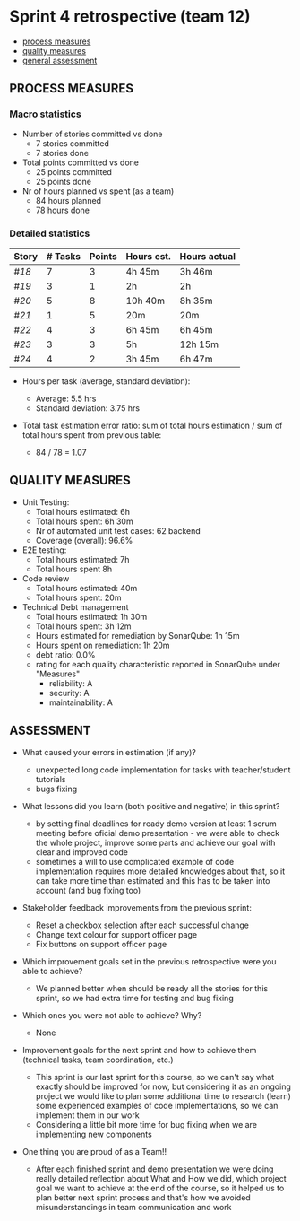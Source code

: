 Sprint 4 retrospective (team 12)
=====================================

- [process measures](#process-measures)
- [quality measures](#quality-measures)
- [general assessment](#assessment)

## PROCESS MEASURES 

### Macro statistics

- Number of stories committed vs done  
    - 7 stories committed
    - 7 stories done
- Total points committed vs done
    - 25 points committed
    - 25 points done
- Nr of hours planned vs spent (as a team)
    - 84 hours planned
    - 78 hours done


### Detailed statistics

| Story  | # Tasks | Points | Hours est. | Hours actual |
|--------|---------|--------|------------|--------------|
| _#18_  |    7    |    3   | 4h 45m     |  3h 46m      |
| _#19_  |    3    |    1   |    2h      |  2h          |
| _#20_  |     5   |    8   | 10h 40m    |     8h 35m   |
| _#21_  |     1   |    5   |      20m   |       20m    |
| _#22_  |     4   |    3   |  6h 45m    |    6h 45m    |
| _#23_  |    3    |    3   |   5h       |   12h 15m    |
| _#24_  |    4    |    2   |  3h 45m    |  6h 47m      |


- Hours per task (average, standard deviation):
    - Average:  5.5 hrs
    - Standard deviation: 3.75 hrs

- Total task estimation error ratio: sum of total hours estimation / sum of total hours spent from previous table:
    -  84 / 78 =  1.07

## QUALITY MEASURES 

- Unit Testing:
  - Total hours estimated: 6h
  - Total hours spent: 6h 30m
  - Nr of automated unit test cases: 62 backend
  - Coverage (overall): 96.6%
- E2E testing:
  - Total hours estimated: 7h
  - Total hours spent 8h
- Code review 
  - Total hours estimated: 40m
  - Total hours spent: 20m
- Technical Debt management
  - Total hours estimated: 1h 30m
  - Total hours spent: 3h 12m
  - Hours estimated for remediation by SonarQube: 1h 15m
  - Hours spent on remediation: 1h 20m
  - debt ratio: 0.0%
  - rating for each quality characteristic reported in SonarQube under "Measures"
    - reliability: A
    - security: A
    - maintainability: A

## ASSESSMENT

- What caused your errors in estimation (if any)?
    - unexpected long code implementation for tasks with teacher/student tutorials 
    - bugs fixing 

- What lessons did you learn (both positive and negative) in this sprint?
    - by setting final deadlines for ready demo version at least 1 scrum meeting before oficial demo presentation - we were able to check the whole project, improve some parts and achieve our goal with clear and improved code 
    - sometimes a will to use complicated example of code implementation requires more detailed knowledges about that, so it can take more time than estimated and this has to be taken into account (and bug fixing too)
    
    
- Stakeholder feedback improvements from the previous sprint:
    - Reset a checkbox selection after each successful change
    - Change text colour for support officer page
    - Fix buttons on support officer page 
  
- Which improvement goals set in the previous retrospective were you able to achieve?    
    - We planned better when should be ready all the stories for this sprint, so we had extra time for testing and bug fixing

- Which ones you were not able to achieve? Why?
     - None
     
- Improvement goals for the next sprint and how to achieve them (technical tasks, team coordination, etc.)
     - This sprint is our last sprint for this course, so we can't say what exactly should be improved for now, but considering it as an ongoing project we would like to plan some additional time to research (learn) some experienced examples of code implementations, so we can implement them in our work
     - Considering a little bit more time for bug fixing when we are implementing new components

- One thing you are proud of as a Team!!
    - After each finished sprint and demo presentation we were doing really detailed reflection about What and How we did, which project goal we want to achieve at the end of the course, so it helped us to plan better next sprint process and that's how we avoided misunderstandings in team communication and work
